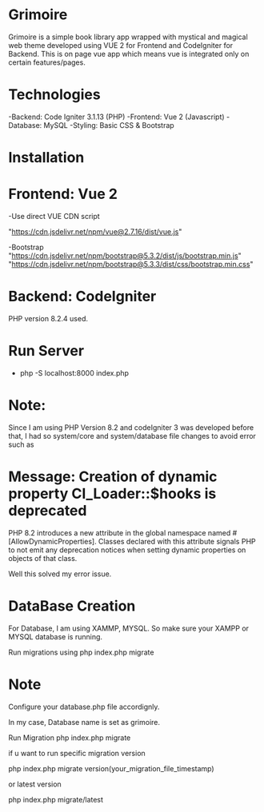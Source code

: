 # Grimoire
 Grimoire is a simple book library app wrapped with mystical and magical web theme developed using VUE 2 for Frontend and CodeIgniter for Backend.
 This is on page vue app which means vue is integrated only on certain features/pages. 

# Technologies
-Backend: Code Igniter 3.1.13 (PHP)
-Frontend: Vue 2 (Javascript)
-Database: MySQL
-Styling: Basic CSS & Bootstrap

# Installation

# Frontend: Vue 2

-Use direct VUE CDN script

"https://cdn.jsdelivr.net/npm/vue@2.7.16/dist/vue.js"

-Bootstrap 
"https://cdn.jsdelivr.net/npm/bootstrap@5.3.2/dist/js/bootstrap.min.js"
"https://cdn.jsdelivr.net/npm/bootstrap@5.3.3/dist/css/bootstrap.min.css"

# Backend: CodeIgniter

PHP version 8.2.4 used.

# Run Server
- php -S localhost:8000 index.php

# Note:
 Since I am using PHP Version 8.2 and codeIgniter 3 was developed before that, I had so system/core and system/database file changes to avoid error such as
# Message: Creation of dynamic property CI_Loader::$hooks is deprecated

PHP 8.2 introduces a new attribute in the global namespace named             #[AllowDynamicProperties]. Classes declared with this attribute signals PHP to not emit any deprecation notices when setting dynamic properties on objects of that class.

Well this solved my error issue. 

# DataBase Creation

For Database, I am using XAMMP, MYSQL. So make sure your XAMPP or MYSQL database is running.

Run migrations using php index.php migrate

# Note
Configure your database.php file accordignly. 

In my case, Database name is set as grimoire. 

Run Migration
php index.php migrate

if u want to run specific migration version 

php index.php migrate version(your_migration_file_timestamp)

or latest version

php index.php migrate/latest












